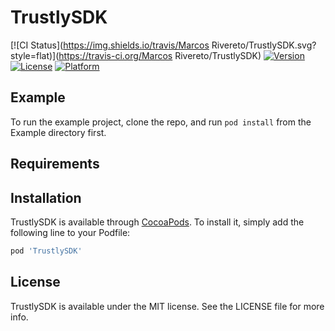 # TrustlySDK

[![CI Status](https://img.shields.io/travis/Marcos Rivereto/TrustlySDK.svg?style=flat)](https://travis-ci.org/Marcos Rivereto/TrustlySDK)
[![Version](https://img.shields.io/cocoapods/v/TrustlySDK.svg?style=flat)](https://cocoapods.org/pods/TrustlySDK)
[![License](https://img.shields.io/cocoapods/l/TrustlySDK.svg?style=flat)](https://cocoapods.org/pods/TrustlySDK)
[![Platform](https://img.shields.io/cocoapods/p/TrustlySDK.svg?style=flat)](https://cocoapods.org/pods/TrustlySDK)

## Example

To run the example project, clone the repo, and run `pod install` from the Example directory first.

## Requirements

## Installation

TrustlySDK is available through [CocoaPods](https://cocoapods.org). To install
it, simply add the following line to your Podfile:

```ruby
pod 'TrustlySDK'
```

## License

TrustlySDK is available under the MIT license. See the LICENSE file for more info.
